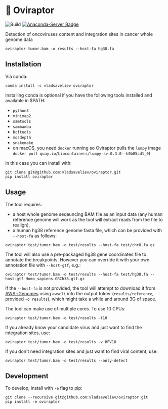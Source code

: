 # 🦕 Oviraptor

![Build](https://github.com/vladsaveliev/oviraptor/workflows/CI/badge.svg) [![Anaconda-Server Badge](https://anaconda.org/vladsaveliev/oviraptor/badges/installer/conda.svg)](https://anaconda.org/vladsaveliev/oviraptor)

Detection of oncoviruses content and integration sites in cancer whole genome data

```
oviraptor tumor.bam -o results --host-fa hg38.fa
```

## Installation

Via conda:

```
conda install -c vladsaveliev oviraptor
```

Installing conda is optional if you have the following tools installed and available in $PATH:

- `python3`
- `minimap2`
- `samtools`
- `sambamba`
- `bcftools`
- `mosdepth`
- `snakemake`
- on macOS, you need `docker` running so Oviraptor pulls the `lumpy` image `docker pull quay.io/biocontainers/lumpy-sv:0.3.0--h0b85cd1_0`)
   
In this case you can install with:
   
```
git clone git@github.com:vladsaveliev/oviraptor.git
pip install oviraptor
```
   
## Usage

The tool requires:

 - a host whole genome seqeuncing BAM file as an input data (any human reference genome will work as the tool will extract reads from the file to realign), 
 - a human hg38 reference genome fasta file, which can be provided with `--host-fa` as follows:

```
oviraptor test/tumor.bam -o test/results --host-fa test/chr8.fa.gz
```

The tool will also use a pre-packaged hg38 gene coordinates file to annotate the breakpoints. However you can override it with your own annotation file with `--host-gtf`, e.g.:

```
oviraptor test/tumor.bam -o test/results --host-fa test/hg38.fa --host-gtf Homo_sapiens.GRCh38.gtf.gz
```

If the `--host-fa` is not provided, the tool will attempt to download it from [AWS-iGenomes](https://github.com/ewels/AWS-iGenomes) using `awscli` into the output folder (`results/reference`, provided `-o results`), which might take a while and around 3G of space.

The tool can make use of multiple cores. To use 10 CPUs:

```
oviraptor test/tumor.bam -o test/results -t10
```

If you already know your candidate virus and just want to find the integration sites, use:

```
oviraptor test/tumor.bam -o test/results -v HPV18
```

If you don't need integration sites and just want to find viral content, use:

```
oviraptor test/tumor.bam -o test/results --only-detect
```

## Development

To develop, install with `-e` flag to pip:

```
git clone --recursive git@github.com:vladsaveliev/oviraptor.git
pip install -e oviraptor
```









